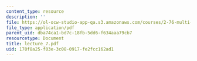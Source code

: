 ```yaml
---
content_type: resource
description: ''
file: https://ol-ocw-studio-app-qa.s3.amazonaws.com/courses/2-76-multi-scale-system-design-fall-2004/170f8a25f03e3c080917fe2fcc162ad1_lecture_7.pdf
file_type: application/pdf
parent_uid: dba74ca1-bd7c-18fb-5dd6-f634aaa79cb7
resourcetype: Document
title: lecture_7.pdf
uid: 170f8a25-f03e-3c08-0917-fe2fcc162ad1
---
```

